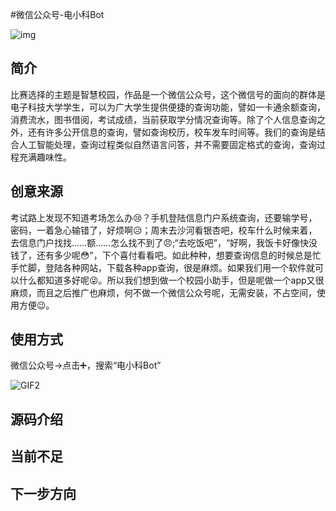 #微信公众号-电小科Bot

![img](file:///C:/Users/Administrator/Documents/Tencent%20Files/840859604/Image/C2C/_10$S(E%5D%60)DU@%60%25S%5BV%608HS9.png?lastModify=1511167059)

## 简介
比赛选择的主题是智慧校园，作品是一个微信公众号，这个微信号的面向的群体是电子科技大学学生，可以为广大学生提供便捷的查询功能，譬如一卡通余额查询，消费流水，图书借阅，考试成绩，当前获取学分情况查询等。除了个人信息查询之外，还有许多公开信息的查询，譬如查询校历，校车发车时间等。我们的查询是结合人工智能处理，查询过程类似自然语言问答，并不需要固定格式的查询，查询过程充满趣味性。
## 创意来源

考试路上发现不知道考场怎么办:cry:？手机登陆信息门户系统查询，还要输学号，密码，一着急心输错了，好烦啊:disappointed_relieved:；周末去沙河看银杏吧，校车什么时候来着，去信息门户找找……额……怎么找不到了:angry:;“去吃饭吧”，“好啊，我饭卡好像快没钱了，还有多少呢:flushed:”，下个喜付看看吧。如此种种，想要查询信息的时候总是忙手忙脚，登陆各种网站，下载各种app查询，很是麻烦。如果我们用一个软件就可以什么都知道多好呢:stuck_out_tongue_winking_eye:。所以我们想到做一个校园小助手，但是呢做一个app又很麻烦，而且之后推广也麻烦，何不做一个微信公众号呢，无需安装，不占空间，使用方便:wink:。

## 使用方式

微信公众号->点击:heavy_plus_sign:，搜索“电小科Bot”

![GIF2](D:\AppData\qq\GIF2.gif)

## 源码介绍
## 当前不足
## 下一步方向